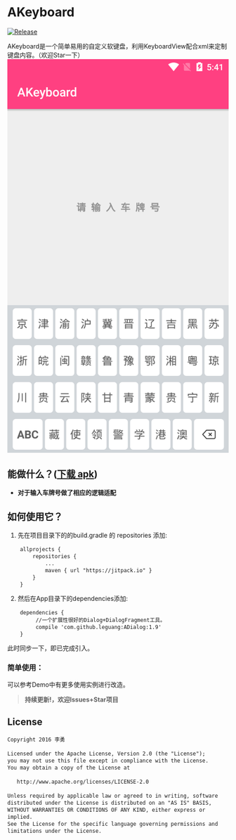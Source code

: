 # AKeyboard

[![Release](https://jitpack.io/v/leguang/ADialog.svg)](https://jitpack.io/#leguang/ADialog)

AKeyboard是一个简单易用的自定义软键盘，利用KeyboardView配合xml来定制键盘内容。（欢迎Star一下）
![](Screenshots/Screenshot0.png)

## 能做什么？([下载 apk](https://github.com/leguang/ADialog/blob/master/app-debug.apk))
- **对于输入车牌号做了相应的逻辑适配**

## 如何使用它？

1. 先在项目目录下的的build.gradle 的 repositories 添加:
```
	allprojects {
		repositories {
			...
			maven { url "https://jitpack.io" }
		}
	}
```

2. 然后在App目录下的dependencies添加:
```
	dependencies {
	     //一个扩展性很好的Dialog+DialogFragment工具。
   		 compile 'com.github.leguang:ADialog:1.9'
	}
```
此时同步一下，即已完成引入。

### 简单使用：

可以参考Demo中有更多使用实例进行改造。

>**持续更新!，欢迎Issues+Star项目**

## License

```
Copyright 2016 李勇

Licensed under the Apache License, Version 2.0 (the "License");
you may not use this file except in compliance with the License.
You may obtain a copy of the License at

   http://www.apache.org/licenses/LICENSE-2.0

Unless required by applicable law or agreed to in writing, software
distributed under the License is distributed on an "AS IS" BASIS,
WITHOUT WARRANTIES OR CONDITIONS OF ANY KIND, either express or implied.
See the License for the specific language governing permissions and
limitations under the License.

```

